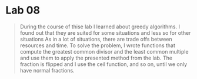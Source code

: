 # Lab 08

> During the course of thise lab I learned about greedy algorithms. I found out that they are suited for some situations and less so for other situations
As in a lot of situations, there are trade offs between resources and time. To solve the problem, I wrote functions that compute the greatest
common divisor and the least common multiple and use them to apply the presented method from the lab. The fraction is flipped and I use the ceil function, 
and so on, until we only have normal fractions.


